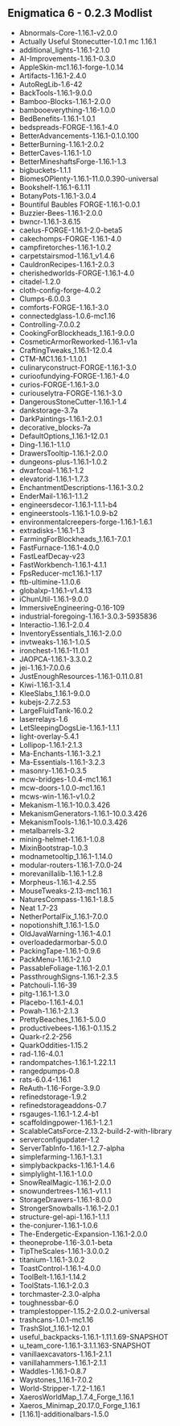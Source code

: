 ## Enigmatica 6 - 0.2.3 Modlist
- Abnormals-Core-1.16.1-v2.0.0
- Actually Useful Stonecutter-1.0.1 mc 1.16.1
- additional_lights-1.16.1-2.1.0
- AI-Improvements-1.16.1-0.3.0
- AppleSkin-mc1.16.1-forge-1.0.14
- Artifacts-1.16.1-2.4.0
- AutoRegLib-1.6-42
- BackTools-1.16.1-9.0.0
- Bamboo-Blocks-1.16.1-2.0.0
- bambooeverything-1.16-1.0.0
- BedBenefits-1.16.1-1.0.1
- bedspreads-FORGE-1.16.1-4.0
- BetterAdvancements-1.16.1-0.1.0.100
- BetterBurning-1.16.1-2.0.2
- BetterCaves-1.16.1-1.0
- BetterMineshaftsForge-1.16.1-1.3
- bigbuckets-1.1.1
- BiomesOPlenty-1.16.1-11.0.0.390-universal
- Bookshelf-1.16.1-6.1.11
- BotanyPots-1.16.1-3.0.4
- Bountiful Baubles FORGE-1.16.1-0.0.1
- Buzzier-Bees-1.16.1-2.0.0
- bwncr-1.16.1-3.6.15
- caelus-FORGE-1.16.1-2.0-beta5
- cakechomps-FORGE-1.16.1-4.0
- campfiretorches-1.16.1-1.0.2
- carpetstairsmod-1.16.1_v1.4.6
- CauldronRecipes-1.16.1-2.0.3
- cherishedworlds-FORGE-1.16.1-4.0
- citadel-1.2.0
- cloth-config-forge-4.0.2
- Clumps-6.0.0.3
- comforts-FORGE-1.16.1-3.0
- connectedglass-1.0.6-mc1.16
- Controlling-7.0.0.2
- CookingForBlockheads_1.16.1-9.0.0
- CosmeticArmorReworked-1.16.1-v1a
- CraftingTweaks_1.16.1-12.0.4
- CTM-MC1.16.1-1.1.0.1
- culinaryconstruct-FORGE-1.16.1-3.0
- curioofundying-FORGE-1.16.1-4.0
- curios-FORGE-1.16.1-3.0
- curiouselytra-FORGE-1.16.1-3.0
- DangerousStoneCutter-1.16.1-1.4
- dankstorage-3.7a
- DarkPaintings-1.16.1-2.0.1
- decorative_blocks-7a
- DefaultOptions_1.16.1-12.0.1
- Ding-1.16.1-1.1.0
- DrawersTooltip-1.16.1-2.0.0
- dungeons-plus-1.16.1-1.0.2
- dwarfcoal-1.16.1-1.2
- elevatorid-1.16.1-1.7.3
- EnchantmentDescriptions-1.16.1-3.0.2
- EnderMail-1.16.1-1.1.2
- engineersdecor-1.16.1-1.1.1-b4
- engineerstools-1.16.1-1.0.9-b2
- environmentalcreepers-forge-1.16.1-1.6.1
- extradisks-1.16.1-1.3
- FarmingForBlockheads_1.16.1-7.0.1
- FastFurnace-1.16.1-4.0.0
- FastLeafDecay-v23
- FastWorkbench-1.16.1-4.1.1
- FpsReducer-mc1.16.1-1.17
- ftb-ultimine-1.1.0.6
- globalxp-1.16.1-v1.4.13
- iChunUtil-1.16.1-9.0.0
- ImmersiveEngineering-0.16-109
- industrial-foregoing-1.16.1-3.0.3-5935836
- Interactio-1.16.1-2.0.4
- InventoryEssentials_1.16.1-2.0.0
- invtweaks-1.16.1-1.0.5
- ironchest-1.16.1-11.0.1
- JAOPCA-1.16.1-3.3.0.2
- jei-1.16.1-7.0.0.6
- JustEnoughResources-1.16.1-0.11.0.81
- Kiwi-1.16.1-3.1.4
- KleeSlabs_1.16.1-9.0.0
- kubejs-2.7.2.53
- LargeFluidTank-16.0.2
- laserrelays-1.6
- LetSleepingDogsLie-1.16.1-1.1.1
- light-overlay-5.4.1
- Lollipop-1.16.1-2.1.3
- Ma-Enchants-1.16.1-3.2.1
- Ma-Essentials-1.16.1-3.2.3
- masonry-1.16.1-0.3.5
- mcw-bridges-1.0.4-mc1.16.1
- mcw-doors-1.0.0-mc1.16.1
- mcws-win-1.16.1-v1.0.2
- Mekanism-1.16.1-10.0.3.426
- MekanismGenerators-1.16.1-10.0.3.426
- MekanismTools-1.16.1-10.0.3.426
- metalbarrels-3.2
- mining-helmet-1.16.1-1.0.8
- MixinBootstrap-1.0.3
- modnametooltip_1.16.1-1.14.0
- modular-routers-1.16.1-7.0.0-24
- morevanillalib-1.16.1-1.2.8
- Morpheus-1.16.1-4.2.55
- MouseTweaks-2.13-mc1.16.1
- NaturesCompass-1.16.1-1.8.5
- Neat 1.7-23
- NetherPortalFix_1.16.1-7.0.0
- nopotionshift_1.16.1-1.5.0
- OldJavaWarning-1.16.1-4.0.1
- overloadedarmorbar-5.0.0
- PackingTape-1.16.1-0.9.6
- PackMenu-1.16.1-2.1.0
- PassableFoliage-1.16.1-2.0.1
- PassthroughSigns-1.16.1-2.3.5
- Patchouli-1.16-39
- pitg-1.16.1-1.3.0
- Placebo-1.16.1-4.0.1
- Powah-1.16.1-2.1.3
- PrettyBeaches_1.16.1-5.0.0
- productivebees-1.16.1-0.1.15.2
- Quark-r2.2-256
- QuarkOddities-1.15.2
- rad-1.16-4.0.1
- randompatches-1.16.1-1.22.1.1
- rangedpumps-0.8
- rats-6.0.4-1.16.1
- ReAuth-1.16-Forge-3.9.0
- refinedstorage-1.9.2
- refinedstorageaddons-0.7
- rsgauges-1.16.1-1.2.4-b1
- scaffoldingpower-1.16.1-1.2.1
- ScalableCatsForce-2.13.2-build-2-with-library
- serverconfigupdater-1.2
- ServerTabInfo-1.16.1-1.2.7-alpha
- simplefarming-1.16.1-1.3.1
- simplybackpacks-1.16.1-1.4.6
- simplylight-1.16.1-1.0.0
- SnowRealMagic-1.16.1-2.0.0
- snowundertrees-1.16.1-v1.1.1
- StorageDrawers-1.16.1-8.0.0
- StrongerSnowballs-1.16.1-2.0.1
- structure-gel-api-1.16.1-1.1.1
- the-conjurer-1.16.1-1.0.6
- The-Endergetic-Expansion-1.16.1-2.0.0
- theoneprobe-1.16-3.0.1-beta
- TipTheScales-1.16.1-3.0.0.2
- titanium-1.16.1-3.0.2
- ToastControl-1.16.1-4.0.0
- ToolBelt-1.16.1-1.14.2
- ToolStats-1.16.1-2.0.3
- torchmaster-2.3.0-alpha
- toughnessbar-6.0
- tramplestopper-1.15.2-2.0.0.2-universal
- trashcans-1.0.1-mc1.16
- TrashSlot_1.16.1-12.0.1
- useful_backpacks-1.16.1-1.11.1.69-SNAPSHOT
- u_team_core-1.16.1-3.1.1.163-SNAPSHOT
- vanillaexcavators-1.16.1-2.1.1
- vanillahammers-1.16.1-2.1.1
- Waddles-1.16.1-0.8.7
- Waystones_1.16.1-7.0.2
- World-Stripper-1.7.2-1.16.1
- XaerosWorldMap_1.7.4_Forge_1.16.1
- Xaeros_Minimap_20.17.0_Forge_1.16.1
- [1.16.1]-additionalbars-1.5.0
